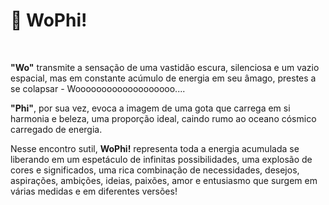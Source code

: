 # :sunflower: WoPhi!
<br>

**"Wo"** transmite a sensação de uma vastidão escura, silenciosa e um vazio espacial, mas em constante acúmulo de energia em seu âmago, prestes a se colapsar - Wooooooooooooooooooo....

**"Phi"**, por sua vez, evoca a imagem de uma gota que carrega em si harmonia e beleza, uma proporção ideal, caindo rumo ao oceano cósmico carregado de energia.

Nesse encontro sutil, **WoPhi!** representa toda a energia acumulada se liberando em um espetáculo de infinitas possibilidades, uma explosão de cores e significados, uma rica combinação de necessidades, desejos, aspirações, ambições, ideias, paixões, amor e entusiasmo que surgem em várias medidas e em diferentes versões!
